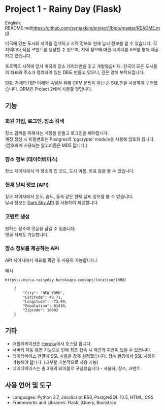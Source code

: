 # Project 1 - Rainy Day (Flask)

English: README.md(https://github.com/syntaxkim/project1/blob/master/README.md)

미국에 있는 도시와 지역을 검색하고 지역 정보와 현재 날씨 정보를 알 수 있습니다. 각 지역마다 직접 코멘트를 생성할 수 있으며, 지역 정보에 대한 데이터를 API를 통해 제공하고 있습니다.

프로젝트 시작에 앞서 미국의 장소 데이터만을 갖고 개발했습니다. 한국의 모든 도시들의 좌표와 주소가 정리되어 있는 DB도 만들고 있으니, 깊은 양해 부탁드립니다.

SQL 자체의 대한 이해와 숙달을 위해 ORM 문법이 아닌 순 SQL만을 사용하여 구현했습니다. ORM은 Project 2에서 사용할 것입니다.


## 기능

### 회원 가입, 로그인, 장소 검색
장소 검색을 위해서는 계정을 만들고 로그인을 해야합니다.\
계정 생성 시 비밀번호는 Postgres의 'pgcrypto' module을 사용해 암호화 됩니다.\
(암호화에 사용되는 알고리즘은 MD5 입니다.)

### 장소 정보 (데이터베이스)
장소 페이지에서 각 장소의 집 코드, 도시 이름, 좌표 등을 볼 수 있습니다.

### 현재 날씨 정보 (API)
장소 페이지에서 온도, 습도, 풍속 같은 현재 날씨 정보를 볼 수 있습니다.\
날씨 정보는 [Dark Sky API](https://darksky.net/dev) 를 사용하여 제공합니다.

### 코멘트 생성
원하는 장소에 댓글을 남길 수 있습니다.\
댓글 삭제도 가능합니다.

### 장소 정보를 제공하는 API
API 페이지에서 개요를 확인 후 사용이 가능합니다.\

예시
```
https://minsu-rainyday.herokuapp.com/api/location/10002

    {
        "City": "NEW YORK", 
        "Latitude": 40.71, 
        "Longitude": -73.99, 
        "Population": 81410, 
        "Zipcode": 10002
    }

```
## 기타
* 애플리케이션은 [Heroku](https://www.heroku.com)에서 호스팅 됩니다.
* 서버의 자동 휴면 기능으로 인해 최초 접속 시 약간의 지연이 있을 수 있습니다.
* 데이터베이스 연결에 SSL 사용을 강제 설정했습니다. 접속 환경에서 SSL 사용이 가능해야 합니다. (대부분 기본적으로 사용 가능)
* 데이터베이스는 총 3개의 테이블로 구성했습니다 - 사용자, 장소, 코멘트

## 사용 언어 및 도구
* Languages: Python 3.7, JavaScript ES6, PostgreSQL 10.5, HTML, CSS
* Frameworks and Libraries: Flask, jQuery, Bootstrap
